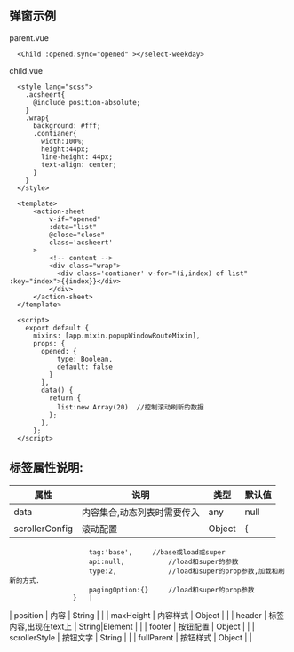 ## 弹窗示例


parent.vue
```
  <Child :opened.sync="opened" ></select-weekday>
```
child.vue
``` 
  <style lang="scss">
    .acsheert{
      @include position-absolute;
    }
    .wrap{
      background: #fff;
      .contianer{
        width:100%;
        height:44px;
        line-height: 44px;
        text-align: center;
      }
    }
  </style>
  
  <template>
      <action-sheet
          v-if="opened"
          :data="list"
          @close="close"
          class='acsheert'
      >
          <!-- content -->
          <div class="wrap">
            <div class='contianer' v-for="(i,index) of list" :key="index">{{index}}</div>
          </div>
      </action-sheet>
  </template>

  <script>
    export default {
      mixins: [app.mixin.popupWindowRouteMixin],
      props: {
        opened: {
            type: Boolean,
            default: false
          }
        },
        data() {
          return {
            list:new Array(20)  //控制滚动刷新的数据
          };
        },
      };
  </script>

```


 
## 标签属性说明:

| 属性 | 说明 | 类型 | 默认值 |
| --- | --- | --- | --- |
| data | 内容集合,动态列表时需要传入 | any | null  |
| scrollerConfig | 滚动配置 | Object | {
                        tag:'base',     //base或load或super
                        api:null,           //load和super的参数
                        type:2,             //load和super的prop参数,加载和刷新的方式.
                        pagingOption:{}     //load和super的prop参数
                    }   |
| position | 内容 | String |   |
| maxHeight | 内容样式 | Object |   |
| header | 标签内容,出现在text上 | String\|Element |   |
| footer | 按钮配置 | Object |   |
| scrollerStyle | 按钮文字 | String |   |
| fullParent | 按钮样式 | Object |   |
 
